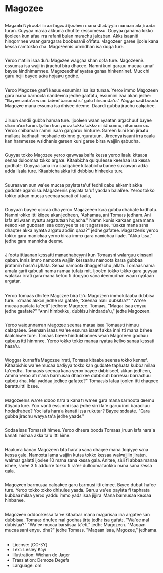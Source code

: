 # Magozee

##
Magaala Nyiroobii irraa fagooti ijooleen mana dhabiyyin manaan ala jiraata turan. Guyyaa maraa akkuma dhufite kessumessu. Guyyaa ganama tokko ijooleen kun afaa irra rafanii bulan marachu jalqaban. Akka isaaniti hinqorrinee waan garagaraa boobesanii o'ifatu. Magozeen garee ijoole kana kessa namtokko dha. Magozeenis umriidhan isa xiqqa ture.

##
Yeroo matiin isaa du'u Magozee waggaa shan qofa ture. Magozeenis essumaa isa wajjiiin jirachuf bira dhaqee. Namni kuni garauu mucaa kanaf bayee hindhimamnee. Magozeedhaf nyataa gahaa hinkenninef. Mucichi garu hojii bayee akka hojaatu godhe.

##
Yeroo Magozee gaafi kasuu essumina isa isa tumaa. Yeroo immo Magozeen gara mana barnoota nandeema jedhe gaafatu, essumini isaa akan jedhe: "Bayee raata'a waan tateef barumsi sif galu hindanda'u." Wagga sadi booda Magozee mana essuma isa dhisee deeme. Daandi gubba jirachu calqabee.

##
Jiruun dandii gubba hamaa ture. Ijooleen waan nyaatan argachuuf bayee dhama'aa turan. Ijollen kun yeroo tokko tokko nihidhaamu, nitumaamus. Yeroo dhibaman namni isaan gargaruu hinturre. Gareen kuni kan jiraatu mallaqa kadhaafi meshaale xixinno gurguratuuni. Jireenya isaani irra caala kan hammesse waldhanis gareen kuni garee biraa wajjiin qabudha.

##
Guyyaa tokko Magozee yeroo qawwaa balfa kessa yeroo ilaalu kitaaba senaa duloomaa tokko argate. Kitaabicha qulqullesse keeshaa isa kessa godhate. Guyyaa sana irra caalqabee kitaabicha banee suraawan adda adda ilaala ture. Kitaabicha akka itti dubbisu hinbeeku ture.

##
Suuraawan sun wa'ee mucaa paylata ta'uf fedhii qabu akkamit akka guddate agarsiisa. Magazeenis paylata ta'uf yaddan balali'ee. Yeroo tokko tokko akkan mucaa seenaa sanati of ilaala,

##
Guyyaan bayee qorraa dha yeroo Magazeeen kara gubba dhabate kadhatu. Namni tokko itti kiiqee akan jedheen, "Ashamaa, ani Tomaas jedham. Ani lafa ati waan nyaatu argatutaan hojadha." Namni kunis karkaan gara mana kelloo kan gubbaan isaa dokiyyee ta'ee it agarsisee. "Bakka mana sana dhaqtee akka nyaata argatu abdiin qaba?" jedhe gafatee. Magazzenis yeroo tokko gara manichaa yeroo biraa immo gara namichaa ilaale. "Akka tasa," jedhe gara mannicha deeme.

##
Ji'oota ittiaanan kessatti manadhabeyyni kun Tomaasni walarguu cimsanii qaban. Innis immo namoota wajjiin kessaahu namoota karaa gubbaa jirataniin hasa'u jallata. Senaa namoota dhaggefachu jallata. Tomaas nama amala garii qabuufi nama namaa tufatu mit. Ijoolen tokko tokko gara guyyaa walakaa irrati gara mana kelloo fi doqiyoo sana deemudhan waan nyataan argatan.

##
Yeroo Tomaas dhufee Magozee bira ta'u Magozeen immo kitaaba dubbisa ture. Tomaas akkan jedhe isa gafate, "Seenaa malii dubsitaa?" "Wa'ee mucaa paylata ta'eeti" jedhene Magozee. Tomaas, "Maqaa isaa enyuu jedhe gaafate?" "Anni himbekku, dubbisu hindanda'u," jedhe Magozeen.

##
Yeroo walqunnaman Magozee seenaa mataa isaa Tomaasiti himuu calaqabee. Seenaan isaas wa'ee essuma isaatif akka inni itti mana bahee ilaalchisee ture. Tomaas bayee hindubbannes waan Magozeen godhuu qabuus itti hinmnee. Yeroo tokko tokko manaa nyataa kelloo sanaa kessati hasa'u.

##
Woggaa kurnaffa Magozee irrati, Tomaas kitaaba seenaa tokko kennef. Kitaabichis wa'ee mucaa badiyya tokko kan guddate taphaata kubba milaa ta'eedha. Tomaasis seenaa kana yeroo bayee dubbiseef, akkan jedheen, Amma yeroo ati mana barmusaa dhaqixee dubbisufi barressu barrachuu qabdu dha. Mal yaddaa jedhee gafatee?" Tomaasis lafaa ijoolen itti dhaqxee barattu itti ibsee.

##
Magozeenis wa'ee iddoo hara'a kana fi wa'ee gara mana barnoota deemu ittiyada ture. Yoo wanti essumni isaa jedhe sirri ta'e garuu inni barachuu hodadhabee? Yoo lafa hara'a kanati issa rukutan? Bayee sodaate. "Gara gubba jirachu wayya ta'a jedhe yaade."

##
Sodaa isas Tomaasit himee. Yeroo dheera booda Tomaas jiruun lafa hara'a kanati mishaa akka ta'u itti hime.

##
Haaluma kanan Magozeen lafa hara'a sana dhaqee mana doqiyye sana kessa gale. Namoota lama wajjiin kutaa tokko kessaa walwajjiin jiratan. walmaa galatti ijoolee 10 mana sana kessa gala. Anitee, sisii fi abbaa manaa ishee, saree 3 fi addurre tokko fi ra'ee dullooma taokko mana sana kessa gala.

##
Magozeen barmusaa calqabee garu barmusi itti cimee. Bayee dubati hafee ture. Yeroo tokko tokko dhisulee yaada. Garuu wa'ee paylata fi taphaata kubbaa milaa yeroo yaddu immo yada isaa jijjira. Mana barmusaa kessaa hinbanee.

##
Magozeen oddoo kessa ta'ee kitaabaa mana magarisaa irra argatee san dubbisaa. Tomaas dhufee mal godhaa jirta jedhe isa gafate. "Wa'ee mal dubistaa?" "Wa'ee mucaa barsiisaa ta'eti," jedhe Magozeen. "Maqaan mucaa sani enyuu dha?" jedhe Tomaas. "Maqaan isaa, Magozee," jedhama.

##
* License: [CC-BY]
* Text: Lesley Koyi
* Illustration: Wiehan de Jager
* Translation: Demoze Degefa
* Language: om
